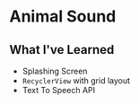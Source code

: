 # Animal Sound

## What I've Learned
- Splashing Screen
- `RecyclerView` with grid layout
- Text To Speech API